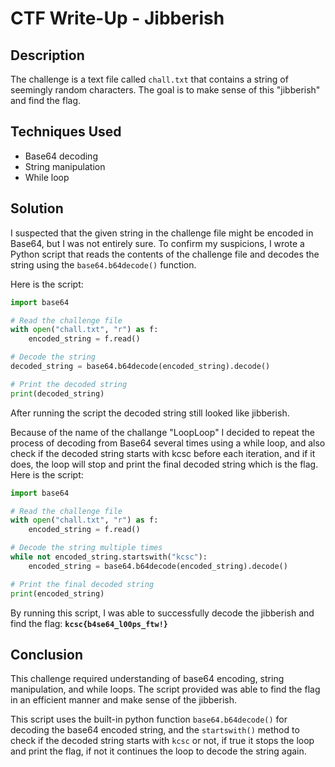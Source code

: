 # CTF Write-Up - Jibberish

## Description

The challenge is a text file called `chall.txt` that contains a string of seemingly random characters. The goal is to make sense of this "jibberish" and find the flag.

## Techniques Used

- Base64 decoding
- String manipulation
- While loop

## Solution

I suspected that the given string in the challenge file might be encoded in Base64, but I was not entirely sure. To confirm my suspicions, I wrote a Python script that reads the contents of the challenge file and decodes the string using the `base64.b64decode()` function. 

Here is the script:

```python
import base64

# Read the challenge file
with open("chall.txt", "r") as f:
    encoded_string = f.read()

# Decode the string
decoded_string = base64.b64decode(encoded_string).decode()

# Print the decoded string
print(decoded_string)
```

After running the script the decoded string still looked like jibberish.

Because of the name of the challange "LoopLoop" I decided to repeat the process of decoding from Base64 several times using a while loop, and also check if the decoded string starts with kcsc before each iteration, and if it does, the loop will stop and print the final decoded string which is the flag. Here is the script:

```python
import base64

# Read the challenge file
with open("chall.txt", "r") as f:
    encoded_string = f.read()

# Decode the string multiple times
while not encoded_string.startswith("kcsc"):
    encoded_string = base64.b64decode(encoded_string).decode()

# Print the final decoded string
print(encoded_string)
```

By running this script, I was able to successfully decode the jibberish and find the flag: **`kcsc{b4se64_l00ps_ftw!}`** 

## Conclusion

This challenge required understanding of base64 encoding, string manipulation, and while loops. The script provided was able to find the flag in an efficient manner and make sense of the jibberish.


This script uses the built-in python function `base64.b64decode()` for decoding the base64 encoded string, and the `startswith()` method to check if the decoded string starts with `kcsc` or not, if true it stops the loop and print the flag, if not it continues the loop to decode the string again.
